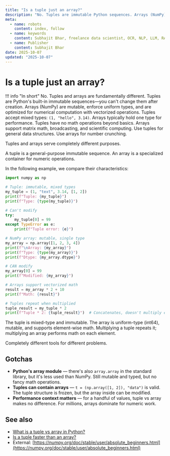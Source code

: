 ```yaml
---
title: "Is a tuple just an array?"
description: "No. Tuples are immutable Python sequences. Arrays (NumPy) are mutable, typed, and math-optimized."
meta:
  - name: robots
    content: index, follow
  - name: keywords
    content: Subhajit Bhar, freelance data scientist, OCR, NLP, LLM, RAG, knowledge base, python, tuple, comparison
  - name: Publisher
    content: Subhajit Bhar
date: 2025-10-07
updated: "2025-10-07"
---
```


# Is a tuple just an array?

<!-- more -->

!!! info "In short"
    No. Tuples and arrays are fundamentally different. Tuples are Python's built-in immutable sequences—you can't change them after creation. Arrays (NumPy) are mutable, enforce uniform types, and are optimized for numerical computation with vectorized operations. Tuples accept mixed types: `(1, "hello", 3.14)`. Arrays typically hold one type for performance. Tuples have no math operations beyond basics. Arrays support matrix math, broadcasting, and scientific computing. Use tuples for general data structures. Use arrays for number crunching.

Tuples and arrays serve completely different purposes.

A tuple is a general-purpose immutable sequence. An array is a specialized container for numeric operations.

In the following example, we compare their characteristics:

```python
import numpy as np

# Tuple: immutable, mixed types
my_tuple = (1, "text", 3.14, [1, 2])
print(f"Tuple: {my_tuple}")
print(f"Type: {type(my_tuple)}")

# Can't modify
try:
    my_tuple[0] = 99
except TypeError as e:
    print(f"Tuple error: {e}")

# NumPy array: mutable, single type
my_array = np.array([1, 2, 3, 4])
print(f"\nArray: {my_array}")
print(f"Type: {type(my_array)}")
print(f"Dtype: {my_array.dtype}")

# CAN modify
my_array[0] = 99
print(f"Modified: {my_array}")

# Arrays support vectorized math
result = my_array * 2 + 10
print(f"Math: {result}")

# Tuples repeat when multiplied
tuple_result = my_tuple * 2
print(f"Tuple * 2: {tuple_result}")  # Concatenates, doesn't multiply elements
```

The tuple is mixed-type and immutable. The array is uniform-type (int64), mutable, and supports element-wise math. Multiplying a tuple repeats it; multiplying an array performs math on each element.

Completely different tools for different problems.

## Gotchas

* **Python's array module** — there's also `array.array` in the standard library, but it's less used than NumPy. Still mutable and typed, but no fancy math operations.
* **Tuples can contain arrays** — `t = (np.array([1, 2]), "data")` is valid. The tuple structure is frozen, but the array inside can be modified.
* **Performance context matters** — for a handful of values, tuple vs array makes no difference. For millions, arrays dominate for numeric work.

## See also

* [What is a tuple vs array in Python?](tuple-vs-array-in-python.md)
* [Is a tuple faster than an array?](is-tuple-faster-than-array.md)
* External: [https://numpy.org/doc/stable/user/absolute_beginners.html](https://numpy.org/doc/stable/user/absolute_beginners.html)

<script type="application/ld+json">
{
  "@context": "https://schema.org",
  "@type": "FAQPage",
  "mainEntity": [{
    "@type": "Question",
    "name": "Is a tuple just an array?",
    "acceptedAnswer": {
      "@type": "Answer",
      "text": "No. Tuples and arrays are fundamentally different. Tuples are Python's built-in immutable sequences—you can't change them after creation. Arrays (NumPy) are mutable, enforce uniform types, and are optimized for numerical computation. Tuples accept mixed types. Arrays support matrix math and scientific computing."
    }
  }]
}
</script>
